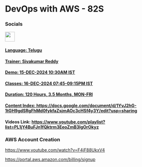# DevOps with AWS - 82S

### Socials

<p align="left"><a href="https://www.linkedin.com/in/sivakumar-reddy-mettukuru" target="_blank" rel="noreferrer"> <picture> <source media="(prefers-color-scheme: dark)" srcset="https://raw.githubusercontent.com/danielcranney/readme-generator/main/public/icons/socials/linkedin-dark.svg" /> <source media="(prefers-color-scheme: light)" srcset="https://raw.githubusercontent.com/danielcranney/readme-generator/main/public/icons/socials/linkedin.svg" /> <img src="https://raw.githubusercontent.com/danielcranney/readme-generator/main/public/icons/socials/linkedin.svg" width="32" height="32" /> </picture> </p>

#### Language: Telugu
#### Trainer: Sivakumar Reddy
#### Demo: 15-DEC-2024 10:30AM IST
#### Classes: 16-DEC-2024 07:45-09:15PM IST
#### Duration: 120 Hours, 3.5 Months, MON-FRI

#### Content Index: https://docs.google.com/document/d/1YvJ2hG-1tGH9gdSRgFhMd0fykfaZsjmAOc3cHSf4y3Y/edit?usp=sharing

#### Videos Link: https://www.youtube.com/playlist?list=PL1jY4BuFJn1fQktrm3EeoZmB3IgOrOkyz
### AWS Account Creation

https://www.youtube.com/watch?v=F4jF88UkxV4

https://portal.aws.amazon.com/billing/signup




